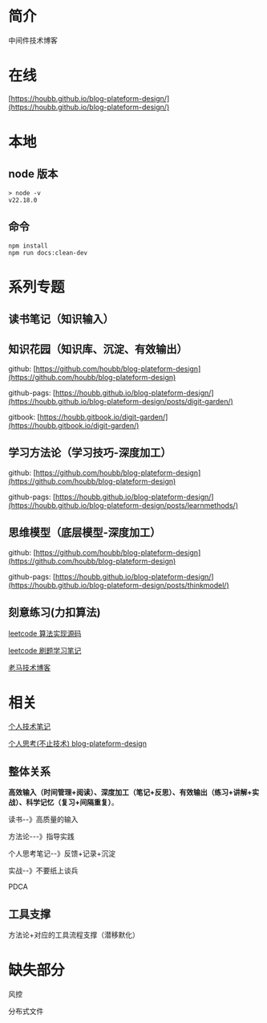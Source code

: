 # 简介

中间件技术博客

# 在线

[https://houbb.github.io/blog-plateform-design/](https://houbb.github.io/blog-plateform-design/)

# 本地

## node 版本

```
> node -v
v22.18.0
```

## 命令

```
npm install
npm run docs:clean-dev
```

# 系列专题

## 读书笔记（知识输入）

## 知识花园（知识库、沉淀、有效输出）

github: [https://github.com/houbb/blog-plateform-design](https://github.com/houbb/blog-plateform-design)

github-pags: [https://houbb.github.io/blog-plateform-design/](https://houbb.github.io/blog-plateform-design/posts/digit-garden/)

gitbook: [https://houbb.gitbook.io/digit-garden/](https://houbb.gitbook.io/digit-garden/)

## 学习方法论（学习技巧-深度加工）

github: [https://github.com/houbb/blog-plateform-design](https://github.com/houbb/blog-plateform-design)

github-pags: [https://houbb.github.io/blog-plateform-design/](https://houbb.github.io/blog-plateform-design/posts/learnmethods/)

## 思维模型（底层模型-深度加工）

github: [https://github.com/houbb/blog-plateform-design](https://github.com/houbb/blog-plateform-design)

github-pags: [https://houbb.github.io/blog-plateform-design/](https://houbb.github.io/blog-plateform-design/posts/thinkmodel/)

## 刻意练习(力扣算法)

[leetcode 算法实现源码](https://github.com/houbb/leetcode)

[leetcode 刷题学习笔记](https://github.com/houbb/leetcode-notes)

[老马技术博客](https://houbb.github.io/)

# 相关

[个人技术笔记](https://github/houbb/houbb.github.io)

[个人思考(不止技术) blog-plateform-design](https://github/houbb/blog-plateform-design)

## 整体关系

**高效输入（时间管理+阅读）、深度加工（笔记+反思）、有效输出（练习+讲解+实战）、科学记忆（复习+间隔重复）**。

读书--》高质量的输入

方法论---》指导实践

个人思考笔记--》反馈+记录+沉淀

实战--》不要纸上谈兵

PDCA

## 工具支撑

方法论+对应的工具流程支撑（潜移默化）

# 缺失部分

风控

分布式文件

